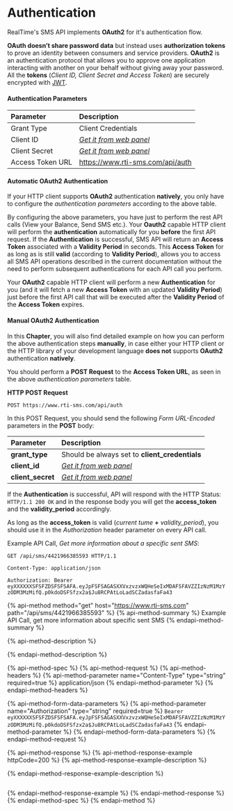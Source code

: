 # Authentication

RealTime's SMS API implements **OAuth2** for it's authentication flow.

**OAuth doesn’t share password data** but instead uses **authorization tokens** to prove an identity between consumers and service providers. **OAuth2** is an authentication protocol that allows you to approve one application interacting with another on your behalf without giving away your password. All the **tokens** \(_Client ID, Client Secret and Access Token_\) are securely encrypted with [JWT](https://jwt.io/).

#### Authentication Parameters <a id="authentication-parameters"></a>

| Parameter | Description |
| :--- | :--- |
| Grant Type | Client Credentials |
| Client ID | [_Get it from web panel_](https://www.rti-sms.com) |
| Client Secret | [_Get it from web panel_](https://www.rti-sms.com) |
| Access Token URL | https://www.rti-sms.com/api/auth |

#### Automatic OAuth2 Authentication <a id="automatic-oauth2-authentication"></a>

If your HTTP client supports **OAuth2** authentication **natively**, you only have to configure the _authentication parameters_ according to the above table.

By configuring the above parameters, you have just to perform the rest API calls \(View your Balance, Send SMS etc.\). Your **Oauth2** capable HTTP client will perform the **authentication** automatically for you **before** the first API request. If the **Authentication** is successful, SMS API will return an **Access Token** associated with a **Validity Period** in seconds. This **Access Token** for as long as is still **valid** \(according to **Validity Period**\), allows you to access all SMS API operations described in the current documentation without the need to perform subsequent authentications for each API call you perform.

Your **OAuth2** capable HTTP client will perform a new **Authentication** for you \(and it will fetch a new **Access Token** with an updated **Validity Period**\) just before the first API call that will be executed after the **Validity Period** of the **Access Token** expires.

#### Manual OAuth2 Authentication <a id="manual-oauth2-authentication"></a>

In this **Chapter**, you will also find detailed example on how you can perform the above authentication steps **manually**, in case either your HTTP client or the HTTP library of your development language **does not** supports **OAuth2** authentication **natively**.

You should perform a **POST Request** to the **Access Token URL**, as seen in the above _authentication parameters_ table.

**HTTP POST Request**

`POST https://www.rti-sms.com/api/auth`

In this POST Request, you should send the following _Form URL-Encoded_ parameters in the **POST** body:

| Parameter | Description |
| :--- | :--- |
| **grant\_type** | Should be always set to **client\_credentials** |
| **client\_id** | [_Get it from web panel_](https://www.rti-sms.com) |
| **client\_secret** | [_Get it from web panel_](https://www.rti-sms.com) |

If the **Authentication** is successful, API will respond with the HTTP Status: `HTTP/1.1 200 OK` and in the response body you will get the **access\_token** and the **validity\_period** accordingly.

As long as the **access\_token** is valid \(_current tume_ **+** _validity\_period_\), you should use it in the _Authorization_ header parameter on every API call.

Example API Call, _Get more information about a specific sent SMS_:

`GET /api/sms/4421966385593 HTTP/1.1`

`Content-Type: application/json`

`Authorization: Bearer eyXXXXXXSFSFZDSFSFSAFA.eyJpFSFSAGASXXVxzvzxWQHeSeIxMDAFSFAVZZIzNzM1MzYzODM3MzMifQ.p0kdoDSFSfzx2a$Ju8RCPAtLoLadSCZadasfaFa43`

{% api-method method="get" host="https://www.rti-sms.com" path="/api/sms/4421966385593" %}
{% api-method-summary %}
Example API Call, get more information about specific sent SMS
{% endapi-method-summary %}

{% api-method-description %}

{% endapi-method-description %}

{% api-method-spec %}
{% api-method-request %}
{% api-method-headers %}
{% api-method-parameter name="Content-Type" type="string" required=true %}
application/json
{% endapi-method-parameter %}
{% endapi-method-headers %}

{% api-method-form-data-parameters %}
{% api-method-parameter name="Authorization" type="string" required=true %}
`Bearer eyXXXXXXSFSFZDSFSFSAFA.eyJpFSFSAGASXXVxzvzxWQHeSeIxMDAFSFAVZZIzNzM1MzYzODM3MzMifQ.p0kdoDSFSfzx2a$Ju8RCPAtLoLadSCZadasfaFa43`
{% endapi-method-parameter %}
{% endapi-method-form-data-parameters %}
{% endapi-method-request %}

{% api-method-response %}
{% api-method-response-example httpCode=200 %}
{% api-method-response-example-description %}

{% endapi-method-response-example-description %}

```

```
{% endapi-method-response-example %}
{% endapi-method-response %}
{% endapi-method-spec %}
{% endapi-method %}

